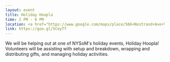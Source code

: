 ```yaml
---
layout: event
title: Holiday Hoopla
time: 2 PM - 6 PM
location: <a href="https://www.google.com/maps/place/566+Nostrand+Ave+%2310,+Brooklyn,+NY+11216/@40.6792289,-73.9521161,17z/data=!3m1!4b1!4m5!3m4!1s0x89c25b9ae52f3cc1:0x88a2ef6d790c8126!8m2!3d40.6792289!4d-73.9499274">566 Nostrand Ave</a>, Manhattan
link: https://goo.gl/5CeyTf
---
```

We will be helping out at one of NYSoM's holiday events, Holiday Hoopla! Volunteers will be assisting with setup and breakdown, wrapping and distributing gifts, and managing holiday activities.
